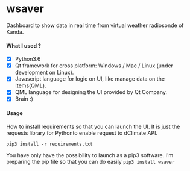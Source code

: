 # wsaver
Dashboard to show data in real time from virtual weather radiosonde of Kanda.

#### What I used ?
 - [x] Python3.6
 - [x] Qt framework for cross platform: Windows / Mac / Linux (under development on Linux).
 - [x] Javascript language for logic on UI, like manage data on the Items(QML).
 - [X] QML language for designing the UI provided by Qt Company.
 - [x] Brain :)

#### Usage
How to install requirements so that you can launch the UI. It is just the requests library for Pythonto enable request to dClimate API.

```pip3 install -r requirements.txt```

You have only have the possibility to launch as a pip3 software.
I'm preparing the pip file so that you can do easily ```pip3 install wsaver```
